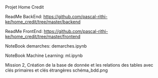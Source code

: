 Projet Home Credit

ReadMe BackEnd:
https://github.com/pascal-rithi-ke/home_credit/tree/master/backend

ReadMe FrontEnd:
https://github.com/pascal-rithi-ke/home_credit/tree/master/frontend

NoteBook demarches:
demarches.ipynb

NoteBook Machine Learning:
ml.ipynb

Mission 2, Création de la base de donnée et les relations des tables avec clés primaires et clés étrangères
schéma_bdd.png